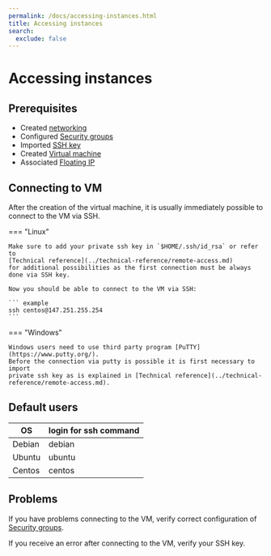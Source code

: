 ```yaml
---
permalink: /docs/accessing-instances.html
title: Accessing instances
search:
  exclude: false
---
```


# Accessing instances

## Prerequisites

- Created [networking](../how-to-guides/create-networking.md)
- Configured [Security groups](../getting-started/creating-first-infrastructure.md#update-security-group)
- Imported [SSH key](../getting-started/creating-first-infrastructure.md#create-key-pair)
- Created [Virtual machine](../getting-started/creating-first-infrastructure.md#create-virtual-machine-instance)
- Associated [Floating IP](../how-to-guides/allocating-floating-ips.md)

## Connecting to VM

After the creation of the virtual machine, it is usually immediately possible to
connect to the VM via SSH.

=== "Linux"

    Make sure to add your private ssh key in `$HOME/.ssh/id_rsa` or refer to
    [Technical reference](../technical-reference/remote-access.md)
    for additional possibilities as the first connection must be always done via SSH key.

    Now you should be able to connect to the VM via SSH:

    ``` example
    ssh centos@147.251.255.254
    ```

=== "Windows"

    Windows users need to use third party program [PuTTY](https://www.putty.org/).
    Before the connection via putty is possible it is first necessary to import
    private ssh key as is explained in [Technical reference](../technical-reference/remote-access.md).

## Default users

| OS     | login for ssh command |
|--------|-----------------------|
| Debian | debian                |
| Ubuntu | ubuntu                |
| Centos | centos                |

## Problems

If you have problems connecting to the VM, verify correct configuration of
[Security groups](../how-to-guides/managing-security-groups.md).

If you receive an error after connecting to the VM, verify your SSH key.
